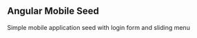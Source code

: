 Angular Mobile Seed
-------------------

Simple mobile application seed with login form and sliding menu